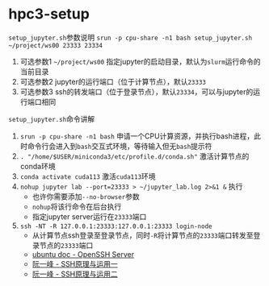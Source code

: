 # hpc3-setup

`setup_jupyter.sh`参数说明 `srun -p cpu-share -n1 bash setup_jupyter.sh ~/project/ws00 23333 23334`

1. 可选参数1 `~/project/ws00` 指定jupyter的启动目录，默认为`slurm`运行命令的当前目录
2. 可选参数2 jupyter的运行端口（位于计算节点），默认`23333`
3. 可选参数3 ssh的转发端口（位于登录节点），默认`23334`，可以与jupyter的运行端口相同

`setup_jupyter.sh`命令讲解

1. `srun -p cpu-share -n1 bash` 申请一个CPU计算资源，并执行bash进程，此时命令行会进入到`bash`交互式环境，等待输入但无`bash`提示符
2. `. "/home/$USER/miniconda3/etc/profile.d/conda.sh"` 激活计算节点的conda环境
3. `conda activate cuda113` 激活`cuda113`环境
4. `nohup jupyter lab --port=23333 > ~/jupyter_lab.log 2>&1 &` 执行
   * 也许你需要添加`--no-browser`参数
   * `nohup`将该行命令在后台执行
   * 指定jupyter server运行在`23333`端口
5. `ssh -NT -R 127.0.0.1:23333:127.0.0.1:23333 login-node`
   * 从计算节点ssh登录至登录节点，同时`-R`将计算节点的`23333`端口转发至登录节点的`23333`端口
   * [ubuntu doc - OpenSSH Server](https://help.ubuntu.com/lts/serverguide/openssh-server.html)
   * [阮一峰 - SSH原理与运用一](http://www.ruanyifeng.com/blog/2011/12/ssh_remote_login.html)
   * [阮一峰 - SSH原理与运用二](http://www.ruanyifeng.com/blog/2011/12/ssh_port_forwarding.html)

